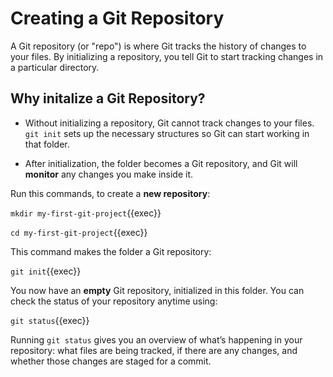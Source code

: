 # Creating a Git Repository

A Git repository (or "repo") is where Git tracks the history of changes to your files. By initializing a repository, you tell Git to start tracking changes in a particular directory.

## Why initalize a Git Repository?

* Without initializing a repository, Git cannot track changes to your files. `git init` sets up the necessary structures so Git can start working in that folder.

* After initialization, the folder becomes a Git repository, and Git will **monitor** any changes you make inside it.

Run this commands, to create a **new repository**:

`mkdir my-first-git-project`{{exec}}

`cd my-first-git-project`{{exec}}

This command makes the folder a Git repository:

`git init`{{exec}}

You now have an **empty** Git repository, initialized in this folder. You can check the status of your repository anytime using:

`git status`{{exec}}

Running `git status` gives you an overview of what’s happening in your repository: what files are being tracked, if there are any changes, and whether those changes are staged for a commit.